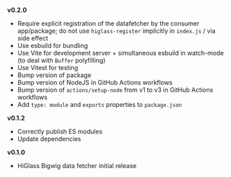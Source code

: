 **v0.2.0**
- Require explicit registration of the datafetcher by the consumer app/package; do not use `higlass-register` implicitly in `index.js` / via side effect
- Use esbuild for bundling
- Use Vite for development server + simultaneous esbuild in watch-mode (to deal with `Buffer` polyfilling)
- Use Vitest for testing
- Bump version of package
- Bump version of NodeJS in GitHub Actions workflows
- Bump version of `actions/setup-node` from v1 to v3 in GitHub Actions workflows
- Add `type: module` and `exports` properties to `package.json`

**v0.1.2**

- Correctly publish ES modules
- Update dependencies

**v0.1.0**

- HiGlass Bigwig data fetcher initial release
